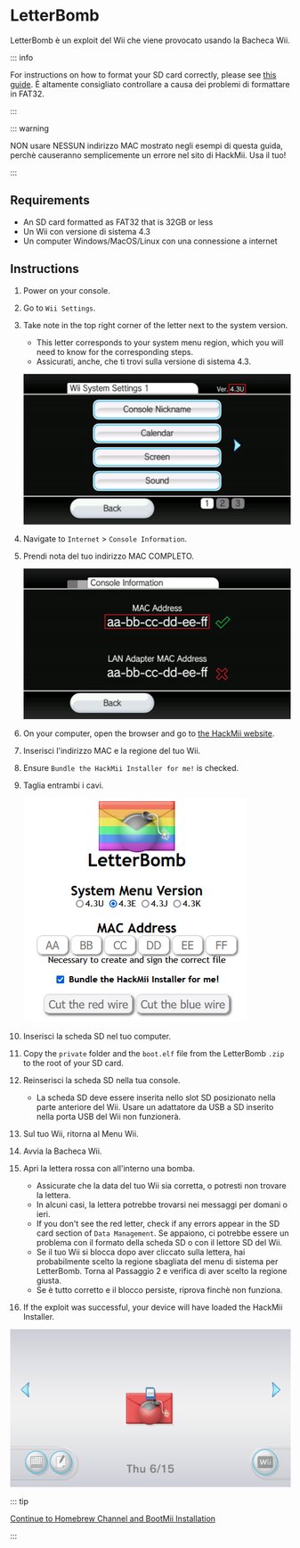 # LetterBomb

LetterBomb è un exploit del Wii che viene provocato usando la Bacheca Wii.

::: info

For instructions on how to format your SD card correctly, please see [this guide](https://wiki.hacks.guide/wiki/Formatting_an_SD_card). È altamente consigliato controllare a causa dei problemi di formattare in FAT32.

:::

::: warning

NON usare NESSUN indirizzo MAC mostrato negli esempi di questa guida, perchè causeranno semplicemente un errore nel sito di HackMii. Usa il tuo!

:::

## Requirements

- An SD card formatted as FAT32 that is 32GB or less
- Un Wii con versione di sistema 4.3
- Un computer Windows/MacOS/Linux con una connessione a internet

## Instructions

1. Power on your console.

2. Go to `Wii Settings`.

3. Take note in the top right corner of the letter next to the system version.

    - This letter corresponds to your system menu region, which you will need to know for the corresponding steps.
    - Assicurati, anche, che ti trovi sulla versione di sistema 4.3.

    ![](/images/wii/SystemMenuVersion.png)

4. Navigate to `Internet` > `Console Information`.

5. Prendi nota del tuo indirizzo MAC COMPLETO.

    ![](/images/wii/MacAddress.png)

6. On your computer, open the browser and go to [the HackMii website](https://please.hackmii.com/).

7. Inserisci l'indirizzo MAC e la regione del tuo Wii.

8. Ensure `Bundle the HackMii Installer for me!` is checked.

9. Taglia entrambi i cavi.

    ![](/images/exploits/letterbomb/LetterBomb-PC.png)

10. Inserisci la scheda SD nel tuo computer.

11. Copy the `private` folder and the `boot.elf` file from the LetterBomb `.zip` to the root of your SD card.

12. Reinserisci la scheda SD nella tua console.
    - La scheda SD deve essere inserita nello slot SD posizionato nella parte anteriore del Wii. Usare un adattatore da USB a SD inserito nella porta USB del Wii non funzionerà.

13. Sul tuo Wii, ritorna al Menu Wii.

14. Avvia la Bacheca Wii.

15. Apri la lettera rossa con all'interno una bomba.
    - Assicurate che la data del tuo Wii sia corretta, o potresti non trovare la lettera.
    - In alcuni casi, la lettera potrebbe trovarsi nei messaggi per domani o ieri.
    - If you don't see the red letter, check if any errors appear in the SD card section of `Data Management`. Se appaiono, ci potrebbe essere un problema con il formato della scheda SD o con il lettore SD del Wii.
    - Se il tuo Wii si blocca dopo aver cliccato sulla lettera, hai probabilmente scelto la regione sbagliata del menu di sistema per LetterBomb. Torna al Passaggio 2 e verifica di aver scelto la regione giusta.
    - Se è tutto corretto e il blocco persiste, riprova finchè non funziona.

16. If the exploit was successful, your device will have loaded the HackMii Installer.

![](/images/exploits/letterbomb/LetterBomb-Wii.png)

::: tip

[Continue to Homebrew Channel and BootMii Installation](hbc)

:::
